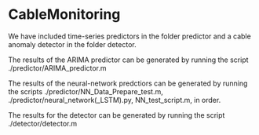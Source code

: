 # CableMonitoring

We have included time-series predictors in the folder predictor and a cable anomaly detector in the folder detector.

The results of the ARIMA predictor can be generated by running the script ./predictor/ARIMA_predictor.m

The results of the neural-network predctiors can be generated by running the scripts ./predictor/NN_Data_Prepare_test.m, ./predictor/neural_network(_LSTM).py, NN_test_script.m, in order.

The results for the detector can be generated by running the script ./detector/detector.m
